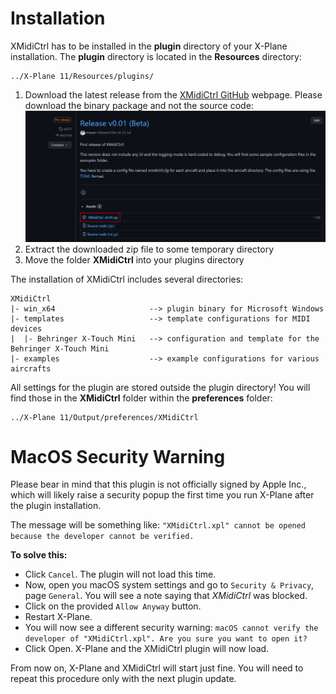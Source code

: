 # Installation

XMidiCtrl has to be installed in the **plugin** directory of your X-Plane installation. The **plugin** directory is
located in the **Resources** directory:
```
../X-Plane 11/Resources/plugins/
```

1. Download the latest release from the [XMidiCtrl GitHub](https://github.com/mauer/xmidictrl/releases) webpage. Please 
download the binary package and not the source code:
   ![Release Download](assets/github_release_download.png)
2. Extract the downloaded zip file to some temporary directory
3. Move the folder **XMidiCtrl** into your plugins directory

The installation of XMidiCtrl includes several directories:

```
XMidiCtrl
|- win_x64                     --> plugin binary for Microsoft Windows
|- templates                   --> template configurations for MIDI devices
|  |- Behringer X-Touch Mini   --> configuration and template for the Behringer X-Touch Mini
|- examples                    --> example configurations for various aircrafts 
```

All settings for the plugin are stored outside the plugin directory! You will find those in the **XMidiCtrl** folder 
within the **preferences** folder:

```
../X-Plane 11/Output/preferences/XMidiCtrl
```

# MacOS Security Warning
Please bear in mind that this plugin is not officially signed by Apple Inc., which will likely raise a security popup 
the first time you run X-Plane after the plugin installation.

The message will be something like:
`"XMidiCtrl.xpl" cannot be opened because the developer cannot be verified.`

**To solve this:**
* Click `Cancel`. The plugin will not load this time. 
* Now, open you macOS system settings and go to `Security & Privacy`, page `General`. You will see a note saying that 
_XMidiCtrl_ was blocked.
* Click on the provided `Allow Anyway` button. 
* Restart X-Plane. 
* You will now see a different security warning: `macOS cannot verify the developer of "XMidiCtrl.xpl". Are you sure you want to open it?`
* Click Open. X-Plane and the XMidiCtrl plugin will now load.

From now on, X-Plane and XMidiCtrl will start just fine. You will need to repeat this procedure only with the next plugin update.